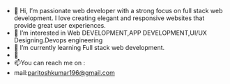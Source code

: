 - 👋 Hi, I’m  passionate web developer with a strong focus on full stack web
 development. I love creating elegant and responsive websites that
  provide great user experiences.
- 👀 I’m interested in Web DEVELOPMENT,APP DEVELOPMENT,UI/UX Designing.Devops engineering
- 🌱 I’m currently learning Full stack web development.
- 💞️
- 📫You can reach me on :
- mail:paritoshkumar196@gmail.com

<!---
paritoshkumar196/paritoshkumar196 is a ✨ special ✨ repository because its `README.md` (this file) appears on your GitHub profile.
You can click the Preview link to take a look at your changes.
--->
